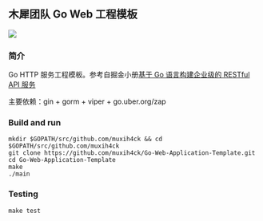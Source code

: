 ## 木犀团队 Go Web 工程模板

![](https://travis-ci.org/muxih4ck/Go-Web-Application-Template.svg?branch=master)

### 简介

Go HTTP 服务工程模板。参考自掘金小册[基于 Go 语言构建企业级的 RESTful API 服务](https://juejin.im/book/5b0778756fb9a07aa632301e)

主要依赖：gin + gorm + viper + go.uber.org/zap

### Build and run

```
mkdir $GOPATH/src/github.com/muxih4ck && cd $GOPATH/src/github.com/muxih4ck
git clone https://github.com/muxih4ck/Go-Web-Application-Template.git
cd Go-Web-Application-Template
make
./main
```

### Testing

```
make test
```